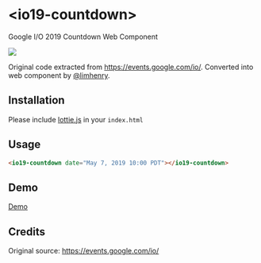 # \<io19-countdown>

Google I/O 2019 Countdown Web Component

![](https://i.imgur.com/RVQwU0I.gif)

Original code extracted from https://events.google.com/io/.
Converted into web component by [@limhenry](https://github.com/limhenry).

## Installation

Please include [lottie.js](https://github.com/airbnb/lottie-web) in your `index.html`

## Usage

```html
<io19-countdown date="May 7, 2019 10:00 PDT"></io19-countdown>
```

## Demo

[Demo]()

## Credits

Original source: https://events.google.com/io/
